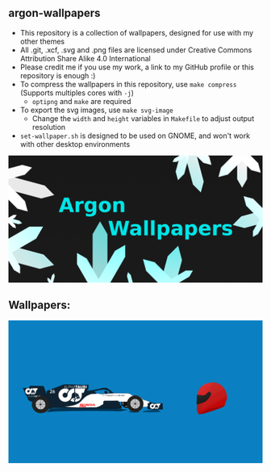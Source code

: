 ## argon-wallpapers
 - This repository is a collection of wallpapers, designed for use with my other themes
 - All .git, .xcf, .svg and .png files are licensed under Creative Commons Attribution Share Alike 4.0 International
 - Please credit me if you use my work, a link to my GitHub profile or this repository is enough :)
 - To compress the wallpapers in this repository, use `make compress` (Supports multiples cores with `-j`)
   - `optipng` and `make` are required
 - To export the svg images, use `make svg-image`
   - Change the `width` and `height` variables in `Makefile` to adjust output resolution
 - `set-wallpaper.sh` is designed to be used on GNOME, and won't work with other desktop environments

![Banner](docs/Banner.png)
## Wallpapers:
![Wallpapers](docs/Wallpapers.gif)
